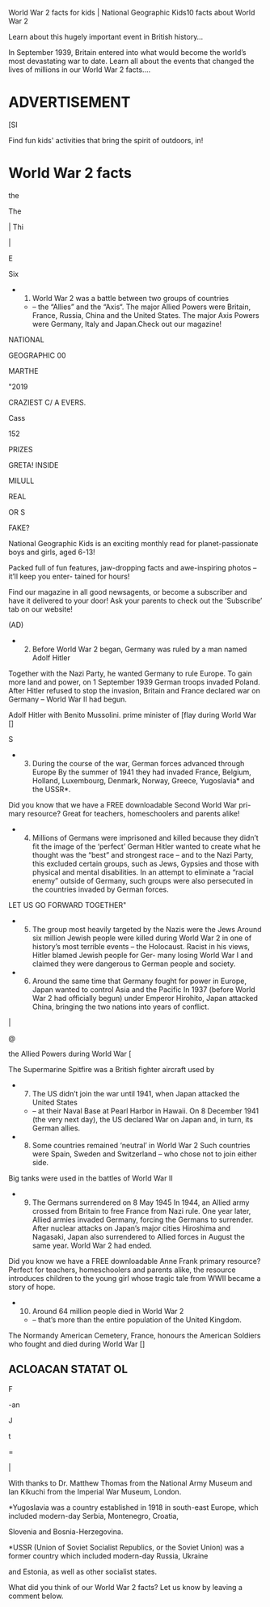World War 2 facts for kids | National Geographic Kids10 facts about World War 2 

Learn about this hugely important event in British history… 

In September 1939, Britain entered into what would become the world’s most devastating war to date. Learn all about the events that changed the lives of millions in our World War 2 facts…. 

# ADVERTISEMENT 

[SI 

Find fun kids' activities that bring the spirit of outdoors, in! 

# World War 2 facts 

the 

The 

| Thi 

> 

| 

E 

Six 

* 1. World War 2 was a battle between two groups of countries 
	+ – the “Allies” and the “Axis“. The major Allied Powers were Britain, France, Russia, China and the United States. The major Axis Powers were Germany, Italy and Japan.Check out our magazine! 

NATIONAL 

GEOGRAPHIC 00 

MARTHE 

"2019 

CRAZIEST C/ A EVERS. 

Cass 

152 

PRIZES 

GRETA! INSIDE 

MILULL 

REAL 

OR S 

FAKE? 

National Geographic Kids is an exciting monthly read for planet-passionate boys and girls, aged 6-13! 

Packed full of fun features, jaw-dropping facts and awe-inspiring photos – it’ll keep you enter- tained for hours! 

Find our magazine in all good newsagents, or become a subscriber and have it delivered to your door! Ask your parents to check out the ‘Subscribe’ tab on our website! 

(AD)
* 2. Before World War 2 began, Germany was ruled by a man named Adolf Hitler 

Together with the Nazi Party, he wanted Germany to rule Europe. To gain more land and power, on 1 September 1939 German troops invaded Poland. After Hitler refused to stop the invasion, Britain and France declared war on Germany – World War II had begun. 

Adolf Hitler with Benito Mussolini. prime minister of [flay during World War [] 

S
* 3. During the course of the war, German forces advanced through Europe By the summer of 1941 they had invaded France, Belgium, Holland, Luxembourg, Denmark, Norway, Greece, Yugoslavia\* and the USSR\*. 

Did you know that we have a FREE downloadable Second World War pri- mary resource? Great for teachers, homeschoolers and parents alike!
* 4. Millions of Germans were imprisoned and killed because they didn’t fit the image of the ‘perfect’ German Hitler wanted to create what he thought was the “best” and strongest race – and to the Nazi Party, this excluded certain groups, such as Jews, Gypsies and those with physical and mental disabilities. In an attempt to eliminate a “racial enemy” outside of Germany, such groups were also persecuted in the countries invaded by German forces. 

LET US GO FORWARD TOGETHER"
* 5. The group most heavily targeted by the Nazis were the Jews Around six million Jewish people were killed during World War 2 in one of history’s most terrible events – the Holocaust. Racist in his views, Hitler blamed Jewish people for Ger- many losing World War I and claimed they were dangerous to German people and society.
* 6. Around the same time that Germany fought for power in Europe, Japan wanted to control Asia and the Pacific In 1937 (before World War 2 had officially begun) under Emperor Hirohito, Japan attacked China, bringing the two nations into years of conflict. 

| 

@ 

the Allied Powers during World War [ 

The Supermarine Spitfire was a British fighter aircraft used by
* 7. The US didn’t join the war until 1941, when Japan attacked the United States 
	+ – at their Naval Base at Pearl Harbor in Hawaii. On 8 December 1941 (the very next day), the US declared War on Japan and, in turn, its German allies.
* 8. Some countries remained ‘neutral’ in World War 2 Such countries were Spain, Sweden and Switzerland – who chose not to join either side. 

Big tanks were used in the battles of World War II
* 9. The Germans surrendered on 8 May 1945 In 1944, an Allied army crossed from Britain to free France from Nazi rule. One year later, Allied armies invaded Germany, forcing the Germans to surrender. After nuclear attacks on Japan’s major cities Hiroshima and Nagasaki, Japan also surrendered to Allied forces in August the same year. World War 2 had ended. 

Did you know we have a FREE downloadable Anne Frank primary resource? Perfect for teachers, homeschoolers and parents alike, the resource introduces children to the young girl whose tragic tale from WWII became a story of hope.
* 10. Around 64 million people died in World War 2 
	+ – that’s more than the entire population of the United Kingdom.

The Normandy American Cemetery, France, honours the American Soldiers who fought and died during World War [] 

## ACLOACAN STATAT OL 

F 

-an 

J 

t 

= 

| 

With thanks to Dr. Matthew Thomas from the National Army Museum and Ian Kikuchi from the Imperial War Museum, London. 

\*Yugoslavia was a country established in 1918 in south-east Europe, which included modern-day Serbia, Montenegro, Croatia, 

Slovenia and Bosnia-Herzegovina. 

\*USSR (Union of Soviet Socialist Republics, or the Soviet Union) was a former country which included modern-day Russia, Ukraine 

and Estonia, as well as other socialist states. 

What did you think of our World War 2 facts? Let us know by leaving a comment below. 

